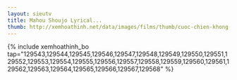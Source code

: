 ```yaml
---
layout: sieutv
title: Mahou Shoujo Lyrical...
thumb: http://xemhoathinh.net/data/images/films/thumb/cuoc-chien-khong-gian-mahou-shoujo-lyrical-nanoha-strikers-2007.jpg
---
```

{% include xemhoathinh_bo tap="129543,129544,129545,129546,129547,129548,129549,129550,129551,129552,129553,129554,129555,129556,129557,129558,129559,129560,129561,129562,129563,129564,129565,129566,129567,129568" %} 
